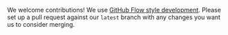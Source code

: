 We welcome contributions!  We use
[GitHub Flow style development](https://guides.github.com/introduction/flow/).
Please set up a pull request against our `latest` branch with any changes
you want us to consider merging.

